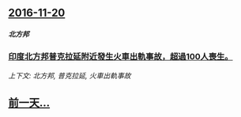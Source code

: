 ## [2016-11-20](/news/2016/11/20/index.md)

##### 北方邦
### [印度北方邦普克拉延附近發生火車出軌事故，超過100人喪生。 ](/news/2016/11/20/印度北方邦普克拉延附近發生火車出軌事故-超過100人喪生.md)
_上下文: 北方邦, 普克拉延, 火車出軌事故_

## [前一天...](/news/2016/11/19/index.md)

